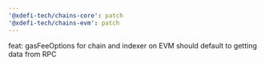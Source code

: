 ```yaml
---
'@xdefi-tech/chains-core': patch
'@xdefi-tech/chains-evm': patch
---
```


feat: gasFeeOptions for chain and indexer on EVM should default to getting data from RPC
